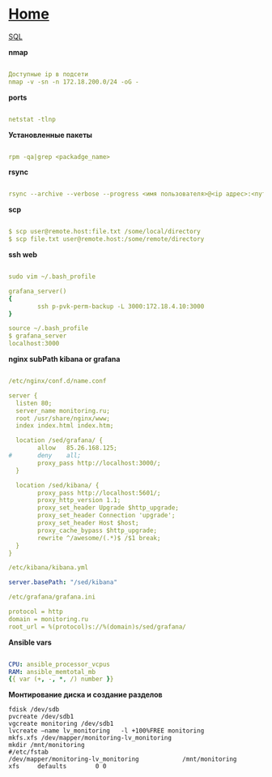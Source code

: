 #                                          [Home](https://div-oops.github.io/mugivar)    
[SQL](https://div-oops.github.io/mugivar/SQL/)

**nmap**
```yml

Доступные ip в подсети
nmap -v -sn -n 172.18.200.0/24 -oG -

```
**ports**
```yml

netstat -tlnp

```
**Установленные пакеты**
```yml

rpm -qa|grep <packadge_name>

```
**rsync**
```yml

rsync --archive --verbose --progress <имя пользователя>@<ip адрес>:<путь к папке или файлу на серваке> <путь к файлу или папке на твоём серваке>

```
**scp**
```yml

$ scp user@remote.host:file.txt /some/local/directory
$ scp file.txt user@remote.host:/some/remote/directory

```
**ssh web**
```yml

sudo vim ~/.bash_profile 

grafana_server()
{
        ssh p-pvk-perm-backup -L 3000:172.18.4.10:3000
}

source ~/.bash_profile
$ grafana_server
localhost:3000

```
**nginx subPath kibana or grafana**
```yml

/etc/nginx/conf.d/name.conf

server {
  listen 80;
  server_name monitoring.ru;
  root /usr/share/nginx/www;
  index index.html index.htm;

  location /sed/grafana/ {
        allow   85.26.168.125;
#       deny    all;
        proxy_pass http://localhost:3000/;
  }

  location /sed/kibana/ {
        proxy_pass http://localhost:5601/;
        proxy_http_version 1.1;
        proxy_set_header Upgrade $http_upgrade;
        proxy_set_header Connection 'upgrade';
        proxy_set_header Host $host;
        proxy_cache_bypass $http_upgrade;
        rewrite ^/awesome/(.*)$ /$1 break;
  }
}

/etc/kibana/kibana.yml

server.basePath: "/sed/kibana"

/etc/grafana/grafana.ini

protocol = http
domain = monitoring.ru
root_url = %(protocol)s://%(domain)s/sed/grafana/

```
**Ansible vars**
```yml

CPU: ansible_processor_vcpus
RAM: ansible_memtotal_mb
{{ var (+, -, *, /) number }}
```
**Монтирование диска и создание разделов**
```
fdisk /dev/sdb
pvcreate /dev/sdb1
vgcreate monitoring /dev/sdb1
lvcreate —name lv_monitoring   -l +100%FREE monitoring
mkfs.xfs /dev/mapper/monitoring-lv_monitoring   
mkdir /mnt/monitoring
#/etc/fstab
/dev/mapper/monitoring-lv_monitoring            /mnt/monitoring         xfs     defaults        0 0

```
